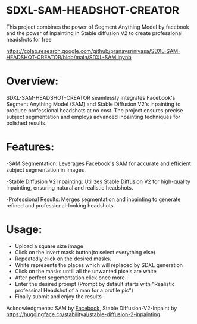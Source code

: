 # SDXL-SAM-HEADSHOT-CREATOR
This project combines the power of Segment Anything Model by facebook and the power of inpainting in Stable diffusion V2 to create professional headshots for free 

https://colab.research.google.com/github/pranavsrinivasa/SDXL-SAM-HEADSHOT-CREATOR/blob/main/SDXL-SAM.ipynb

# Overview:

SDXL-SAM-HEADSHOT-CREATOR seamlessly integrates Facebook's Segment Anything Model (SAM) and Stable Diffusion V2's inpainting to produce professional headshots at no cost. The project ensures precise subject segmentation and employs advanced inpainting techniques for polished results.

# Features:

-SAM Segmentation: Leverages Facebook's SAM for accurate and efficient subject segmentation in images.

-Stable Diffusion V2 Inpainting: Utilizes Stable Diffusion V2 for high-quality inpainting, ensuring natural and realistic headshots.

-Professional Results: Merges segmentation and inpainting to generate refined and professional-looking headshots.

# Usage: 
- Upload a square size image
- Click on the invert mask button(to select everything else)
- Repeatedly click on the desired masks.
- White represents the places which will replaced by SDXL generation
- Click on the masks untill all the unwanted pixels are white
- After perfect segementation click once more
- Enter the desired prompt (Prompt by default starts with "Realistic professinal Headshot of a man for a profile pic")
- Finally submit and enjoy the results

Acknowledgments: SAM by [Facebook](https://github.com/facebookresearch/segment-anything), Stable Diffusion-V2-Inpaint by https://huggingface.co/stabilityai/stable-diffusion-2-inpainting 
